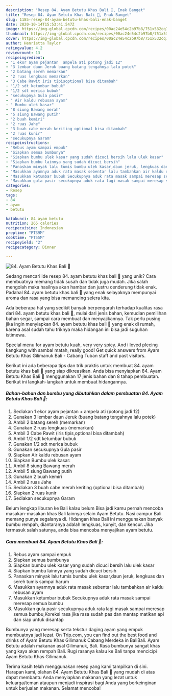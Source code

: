 ```yaml
---
description: "Resep 84. Ayam Betutu Khas Bali 🐔, Enak Banget"
title: "Resep 84. Ayam Betutu Khas Bali 🐔, Enak Banget"
slug: 1185-resep-84-ayam-betutu-khas-bali-enak-banget
date: 2020-10-14T15:53:41.547Z
image: https://img-global.cpcdn.com/recipes/00ac24e54c2b97b8/751x532cq70/84-ayam-betutu-khas-bali-🐔-foto-resep-utama.jpg
thumbnail: https://img-global.cpcdn.com/recipes/00ac24e54c2b97b8/751x532cq70/84-ayam-betutu-khas-bali-🐔-foto-resep-utama.jpg
cover: https://img-global.cpcdn.com/recipes/00ac24e54c2b97b8/751x532cq70/84-ayam-betutu-khas-bali-🐔-foto-resep-utama.jpg
author: Henrietta Taylor
ratingvalue: 4.2
reviewcount: 13
recipeingredient:
- "1 ekor ayam pejantan  ampela ati potong jadi 12"
- "3 lembar daun Jeruk buang batang tengahnya lalu potek"
- "2 batang sereh memarkan"
- "2 ruas lengkuas memarkan"
- "3 Cabe Rawit iris tipisoptional bisa ditambah"
- "1/2 sdt ketumbar bubuk"
- "1/2 sdt merica bubuk"
- "secukupnya Gula pasir"
- " Air kaldu rebusan ayam"
- " Bumbu ulek kasar"
- "8 siung Bawang merah"
- "5 siung Bawang putih"
- "2 buah kemiri"
- "2 ruas Jahe"
- "3 buah cabe merah keriting optional bisa ditambah"
- "2 ruas kunir"
- "secukupnya Garam"
recipeinstructions:
- "Rebus ayam sampai empuk"
- "Siapkan semua bumbunya"
- "Siapkan bumbu ulek kasar yang sudah dicuci bersih lalu ulek kasar"
- "Siapkan bumbu lainnya yang sudah dicuci bersih"
- "Panaskan minyak lalu tumis bumbu ulek kasar,daun jeruk, lengkuas dan sereh tumis sampai harum"
- "Masukkan ayamnya aduk rata masak sebentar lalu tambahkan air kaldu rebusan ayam"
- "Masukkan ketumbar bubuk Secukupnya aduk rata masak sampai meresap semua bumbu"
- "Masukkan gula pasir secukupnya aduk rata lagi masak sampai meresap semua bumbu,Koreksi rasa jika rasa sudah pas dan mantap matikan api dan siap untuk disantap"
categories:
- Resep
tags:
- 84
- ayam
- betutu

katakunci: 84 ayam betutu 
nutrition: 265 calories
recipecuisine: Indonesian
preptime: "PT39M"
cooktime: "PT55M"
recipeyield: "2"
recipecategory: Dinner

---
```



![84. Ayam Betutu Khas Bali 🐔](https://img-global.cpcdn.com/recipes/00ac24e54c2b97b8/751x532cq70/84-ayam-betutu-khas-bali-🐔-foto-resep-utama.jpg)

Sedang mencari ide resep 84. ayam betutu khas bali 🐔 yang unik? Cara membuatnya memang tidak susah dan tidak juga mudah. Jika salah mengolah maka hasilnya akan hambar dan justru cenderung tidak enak. Padahal 84. ayam betutu khas bali 🐔 yang enak selayaknya mempunyai aroma dan rasa yang bisa memancing selera kita.

Ada beberapa hal yang sedikit banyak berpengaruh terhadap kualitas rasa dari 84. ayam betutu khas bali 🐔, mulai dari jenis bahan, kemudian pemilihan bahan segar, sampai cara membuat dan menyajikannya. Tak perlu pusing jika ingin menyiapkan 84. ayam betutu khas bali 🐔 yang enak di rumah, karena asal sudah tahu triknya maka hidangan ini bisa jadi suguhan istimewa.

Special menu for ayam betutu kuah, very very spicy. And i loved plecing kangkung with sambal matah, really good! Get quick answers from Ayam Betutu Khas Gilimanuk Bali - Cabang Tuban staff and past visitors.


Berikut ini ada beberapa tips dan trik praktis untuk membuat 84. ayam betutu khas bali 🐔 yang siap dikreasikan. Anda bisa menyiapkan 84. Ayam Betutu Khas Bali 🐔 menggunakan 17 jenis bahan dan 8 tahap pembuatan. Berikut ini langkah-langkah untuk membuat hidangannya.

<!--inarticleads1-->

##### Bahan-bahan dan bumbu yang dibutuhkan dalam pembuatan 84. Ayam Betutu Khas Bali 🐔:

1. Sediakan 1 ekor ayam pejantan + ampela ati (potong jadi 12)
1. Gunakan 3 lembar daun Jeruk (buang batang tengahnya lalu potek)
1. Ambil 2 batang sereh (memarkan)
1. Gunakan 2 ruas lengkuas (memarkan)
1. Ambil 3 Cabe Rawit (iris tipis,optional bisa ditambah)
1. Ambil 1/2 sdt ketumbar bubuk
1. Gunakan 1/2 sdt merica bubuk
1. Gunakan secukupnya Gula pasir
1. Siapkan  Air kaldu rebusan ayam
1. Siapkan  Bumbu ulek kasar:
1. Ambil 8 siung Bawang merah
1. Ambil 5 siung Bawang putih
1. Gunakan 2 buah kemiri
1. Ambil 2 ruas Jahe
1. Sediakan 3 buah cabe merah keriting (optional bisa ditambah)
1. Siapkan 2 ruas kunir
1. Sediakan secukupnya Garam


Belum lengkap liburan ke Bali kalau belum Bisa jadi kamu pernah mencoba masakan-masakan khas Bali lainnya selain Ayam Betutu. Nasi campur Bali memang punya segalanya di. Hidangan khas Bali ini menggunakan banyak bumbu rempah, diantaranya adalah lengkuas, kunyit, dan kencur. Jika termasuk salah satunya, anda bisa mencoba menyajikan ayam betutu. 

<!--inarticleads2-->

##### Cara membuat 84. Ayam Betutu Khas Bali 🐔:

1. Rebus ayam sampai empuk
1. Siapkan semua bumbunya
1. Siapkan bumbu ulek kasar yang sudah dicuci bersih lalu ulek kasar
1. Siapkan bumbu lainnya yang sudah dicuci bersih
1. Panaskan minyak lalu tumis bumbu ulek kasar,daun jeruk, lengkuas dan sereh tumis sampai harum
1. Masukkan ayamnya aduk rata masak sebentar lalu tambahkan air kaldu rebusan ayam
1. Masukkan ketumbar bubuk Secukupnya aduk rata masak sampai meresap semua bumbu
1. Masukkan gula pasir secukupnya aduk rata lagi masak sampai meresap semua bumbu,Koreksi rasa jika rasa sudah pas dan mantap matikan api dan siap untuk disantap


Bumbunya yang meresap serta tekstur daging ayam yang empuk membuatnya jadi lezat. On Trip.com, you can find out the best food and drinks of Ayam Betutu Khas Gilimanuk Cabang Merdeka in BaliBali. Ayam Betutu adalah makanan asal Gilimanuk, Bali. Rasa bumbunya sangat khas yang kaya akan rempah Bali. Rugi rasanya kalau ke Bali tanpa mencicipi Ayam Betutu Khas Gilimanuk. 

Terima kasih telah menggunakan resep yang kami tampilkan di sini. Harapan kami, olahan 84. Ayam Betutu Khas Bali 🐔 yang mudah di atas dapat membantu Anda menyiapkan makanan yang lezat untuk keluarga/teman ataupun menjadi inspirasi bagi Anda yang berkeinginan untuk berjualan makanan. Selamat mencoba!
